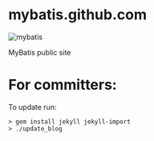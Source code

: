 mybatis.github.com
==================

![mybatis](http://mybatis.github.io/images/mybatis-logo.png)

MyBatis public site

For committers:
==================

To update run:

```
> gem install jekyll jekyll-import
> ./update_blog
```
